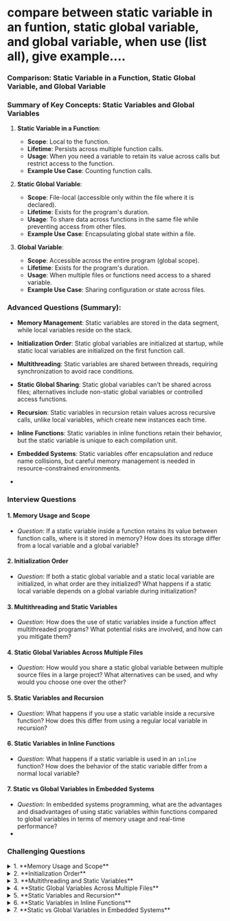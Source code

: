 # compare between static variable in an funtion, static global variable, and global variable, when use (list all), give example....

### Comparison: Static Variable in a Function, Static Global Variable, and Global Variable
### Summary of Key Concepts: Static Variables and Global Variables

1. **Static Variable in a Function**:
   - **Scope**: Local to the function.
   - **Lifetime**: Persists across multiple function calls.
   - **Usage**: When you need a variable to retain its value across calls but restrict access to the function.
   - **Example Use Case**: Counting function calls.
   
2. **Static Global Variable**:
   - **Scope**: File-local (accessible only within the file where it is declared).
   - **Lifetime**: Exists for the program's duration.
   - **Usage**: To share data across functions in the same file while preventing access from other files.
   - **Example Use Case**: Encapsulating global state within a file.

3. **Global Variable**:
   - **Scope**: Accessible across the entire program (global scope).
   - **Lifetime**: Exists for the program's duration.
   - **Usage**: When multiple files or functions need access to a shared variable.
   - **Example Use Case**: Sharing configuration or state across files.

### Advanced Questions (Summary):
- **Memory Management**: Static variables are stored in the data segment, while local variables reside on the stack.
- **Initialization Order**: Static global variables are initialized at startup, while static local variables are initialized on the first function call.
- **Multithreading**: Static variables are shared between threads, requiring synchronization to avoid race conditions.
- **Static Global Sharing**: Static global variables can't be shared across files; alternatives include non-static global variables or controlled access functions.
- **Recursion**: Static variables in recursion retain values across recursive calls, unlike local variables, which create new instances each time.
- **Inline Functions**: Static variables in inline functions retain their behavior, but the static variable is unique to each compilation unit.
- **Embedded Systems**: Static variables offer encapsulation and reduce name collisions, but careful memory management is needed in resource-constrained environments.

- 


### Interview Questions

#### 1. **Memory Usage and Scope**
   - *Question*: If a static variable inside a function retains its value between function calls, where is it stored in memory? How does its storage differ from a local variable and a global variable?

#### 2. **Initialization Order**
   - *Question*: If both a static global variable and a static local variable are initialized, in what order are they initialized? What happens if a static local variable depends on a global variable during initialization?

#### 3. **Multithreading and Static Variables**
   - *Question*: How does the use of static variables inside a function affect multithreaded programs? What potential risks are involved, and how can you mitigate them?

#### 4. **Static Global Variables Across Multiple Files**
   - *Question*: How would you share a static global variable between multiple source files in a large project? What alternatives can be used, and why would you choose one over the other?

#### 5. **Static Variables and Recursion**
   - *Question*: What happens if you use a static variable inside a recursive function? How does this differ from using a regular local variable in recursion?

#### 6. **Static Variables in Inline Functions**
   - *Question*: What happens if a static variable is used in an `inline` function? How does the behavior of the static variable differ from a normal local variable?

#### 7. **Static vs Global Variables in Embedded Systems**
   - *Question*: In embedded systems programming, what are the advantages and disadvantages of using static variables within functions compared to global variables in terms of memory usage and real-time performance?
   - 
### Challenging Questions

<details>
<summary>1. **Memory Usage and Scope**</summary>

**Answer**:  
Static variables are stored in the **data segment** or **BSS segment** of memory, not in the stack like local variables. Global variables are also stored in the data segment, but static global variables have file scope. Local variables, by contrast, are stored on the stack and are allocated and deallocated with each function call.
</details>

<details>
<summary>2. **Initialization Order**</summary>

**Answer**:  
Static global variables are typically initialized before any function is called, at the time of program startup. Static local variables are initialized the first time the function they are declared in is called. If a static local variable depends on a global variable, it assumes the global variable has already been initialized, so ordering becomes important.
</details>

<details>
<summary>3. **Multithreading and Static Variables**</summary>

**Answer**:  
Static variables inside a function are shared between threads, which can lead to race conditions if multiple threads access and modify the same static variable simultaneously. This can be mitigated using synchronization techniques, such as mutexes or atomic operations, to control access to the static variable.
</details>

<details>
<summary>4. **Static Global Variables Across Multiple Files**</summary>

**Answer**:  
By definition, a static global variable cannot be shared across multiple files because its scope is limited to the file it is declared in. To share state between files, one could use a regular global variable (without the `static` keyword) declared in a header file and defined in a source file. Alternatively, functions could provide controlled access to the static variable within the file. A better alternative may involve using external data structures or classes (in object-oriented languages).
</details>

<details>
<summary>5. **Static Variables and Recursion**</summary>

**Answer**:  
A static variable in a recursive function retains its value between recursive calls, effectively allowing the function to use a shared state across all levels of recursion. In contrast, a regular local variable creates a new instance on the stack with each recursive call, meaning each recursive call works with an independent copy of the variable.

```c
void recurse() {
   static int count = 0; // This retains its value across all recursion levels
   int localCount = 0;    // This is reinitialized in every recursive call
   count++;
   localCount++;
   printf("Static Count: %d, Local Count: %d\n", count, localCount);
}
```
</details>

<details>
<summary>6. **Static Variables in Inline Functions**</summary>

**Answer**:  
Even in an `inline` function, a static variable retains its value between calls, just like in a regular function. However, if the function is inlined across different compilation units, the static variable remains unique to each compilation unit. Local variables in an inline function behave just as they would in any other function, reinitialized each time the function is called or expanded.
</details>

<details>
<summary>7. **Static vs Global Variables in Embedded Systems**</summary>

**Answer**:  
Static variables within functions help encapsulate state, preventing unintended access from other parts of the program, which is especially useful in small embedded systems. They also reduce the risk of name collisions in large codebases. However, static variables may not offer the same ease of access as global variables, which can be directly manipulated from multiple locations in the program. In terms of memory, both static and global variables consume memory for the entire runtime of the program. For real-time performance, excessive reliance on global variables can lead to complexity in managing state and ensuring consistency across interrupts or multitasking environments.
</details>
